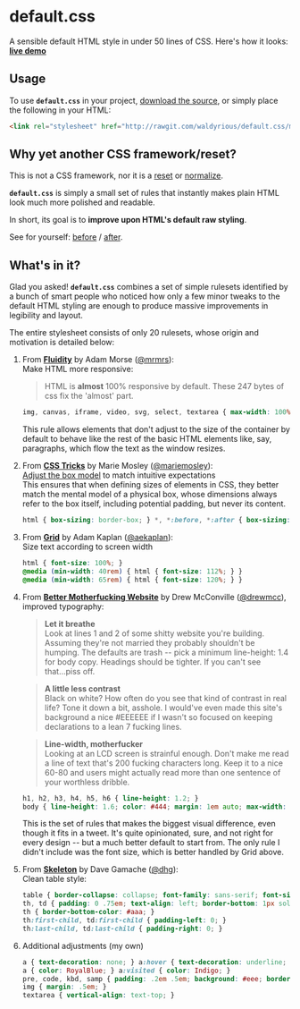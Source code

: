 # default.css
A sensible default HTML style in under 50 lines of CSS.
Here's how it looks: **[live demo](http://waldyrious.github.io/default.css)**

## Usage

To use **`default.css`** in your project,
[download the source](https://raw.githubusercontent.com/waldyrious/default.css/master/default.css),
or simply place the following in your HTML:

```html
<link rel="stylesheet" href="http://rawgit.com/waldyrious/default.css/master/default.css" />
```

## Why yet another CSS framework/reset?

This is not a CSS framework, nor it is a [reset]() or [normalize]().

**`default.css`** is simply a small set of rules
that instantly makes plain HTML look much more polished and readable.

In short, its goal is to **improve upon HTML's default raw styling**.

See for yourself: [before]() / [after]().

## What's in it?

Glad you asked! **`default.css`** combines a set of simple rulesets
identified by a bunch of smart people
who noticed how only a few minor tweaks to the default HTML styling
are enough to produce massive improvements in legibility and layout.

The entire stylesheet consists of only 20 rulesets,
whose origin and motivation is detailed below:

1. From **[Fluidity](http://fluidity.sexy)** by Adam Morse ([@mrmrs](https://github.com/mrmrs)):  
   Make HTML more responsive:
   > HTML is **almost** 100% responsive by default. These 247 bytes of css fix the 'almost' part.

   ```css
   img, canvas, iframe, video, svg, select, textarea { max-width: 100%; }
   ```
   This rule allows elements that don't adjust to the size of the container by default
   to behave like the rest of the basic HTML elements
   like, say, paragraphs, which flow the text as the window resizes.

2. From **[CSS Tricks](https://css-tricks.com/box-sizing)** by Marie Mosley ([@mariemosley](https://github.com/mariemosley)):  
   [Adjust the box model](https://en.wikipedia.org/wiki/Internet_Explorer_box_model_bug#Support_for_Internet_Explorer.27s_box_model)
   to match intuitive expectations  
   This ensures that when defining sizes of elements in CSS,
   they better match the mental model of a physical box,
   whose dimensions always refer to the box itself, including potential padding,
   but never its content.
   ```css
   html { box-sizing: border-box; } *, *:before, *:after { box-sizing: inherit; }
   ```
   
3. From **[Grid](http://adamkaplan.me/grid)** by Adam Kaplan ([@aekaplan](https://github.com/aekaplan)):  
   Size text according to screen width
   ```css
   html { font-size: 100%; }
   @media (min-width: 40rem) { html { font-size: 112%; } }
   @media (min-width: 65rem) { html { font-size: 120%; } }
   ```

4. From **[Better Motherfucking Website](http://bettermotherfuckingwebsite.com)** by Drew McConville ([@drewmcc](https://github.com/drewmcc)),
   improved typography:
   > **Let it breathe**  
   > Look at lines 1 and 2 of some shitty website you're building. Assuming they're not married they probably shouldn't be humping.
   > The defaults are trash -- pick a minimum line-height: 1.4 for body copy. Headings should be tighter. If you can't see that...piss off.

   > **A little less contrast**  
   > Black on white? How often do you see that kind of contrast in real life? Tone it down a bit, asshole. I would've even made this site's background a nice #EEEEEE if I wasn't so focused on keeping declarations to a lean 7 fucking lines.

   > **Line-width, motherfucker**  
   > Looking at an LCD screen is strainful enough. Don't make me read a line of text that's 200 fucking characters long. Keep it to a nice 60-80 and users might actually read more than one sentence of your worthless dribble.

   ```css
   h1, h2, h3, h4, h5, h6 { line-height: 1.2; }
   body { line-height: 1.6; color: #444; margin: 1em auto; max-width: 35em; }
   ```
   This is the set of rules that makes the biggest visual difference, even though it fits in a tweet.
   It's quite opinionated, sure, and not right for every design -- but a much better default to start from.
   The only rule I didn't include was the font size, which is better handled by Grid above.

5. From **[Skeleton](http://getskeleton.com)** by Dave Gamache ([@dhg](https://github.com/dhg)):  
   Clean table style:
   ```css
   table { border-collapse: collapse; font-family: sans-serif; font-size: 90%; }
   th, td { padding: 0 .75em; text-align: left; border-bottom: 1px solid #ddd; }
   th { border-bottom-color: #aaa; }
   th:first-child, td:first-child { padding-left: 0; }
   th:last-child, td:last-child { padding-right: 0; }
   ```

6. Additional adjustments (my own)
   ```css
   a { text-decoration: none; } a:hover { text-decoration: underline; }
   a { color: RoyalBlue; } a:visited { color: Indigo; }
   pre, code, kbd, samp { padding: .2em .5em; background: #eee; border-radius: 4px; }
   img { margin: .5em; }
   textarea { vertical-align: text-top; }
   ```
